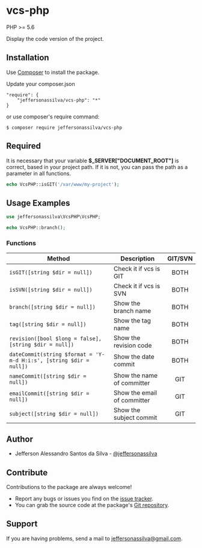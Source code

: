 vcs-php
================

PHP >= 5.6

Display the code version of the project.

Installation
------------

Use [Composer] to install the package.

Update your composer.json

```
"require": {
    "jeffersonassilva/vcs-php": "*"
}
```

or use composer's require command:

```
$ composer require jeffersonassilva/vcs-php
```

Required
-------

It is necessary that your variable **$_SERVER["DOCUMENT_ROOT"]** is correct, based in your project path. If it is not, you can pass the path as a parameter in all functions.

```php
echo VcsPHP::isGIT('/var/www/my-project');
```

Usage Examples
-------

```php
use jeffersonassilva\VcsPHP\VcsPHP;

echo VcsPHP::branch();
```

### Functions

Method                                                             | Description                 | GIT/SVN
------------------------------------------------------------------ | --------------------------- | :-------:
`isGIT([string $dir = null])`                                      | Check it if vcs is GIT      | BOTH
`isSVN([string $dir = null])`                                      | Check it if vcs is SVN      | BOTH
`branch([string $dir = null])`                                     | Show the branch name        | BOTH
`tag([string $dir = null])`                                        | Show the tag name           | BOTH
`revision([bool $long = false], [string $dir = null])`             | Show the revision code      | BOTH
`dateCommit(string $format = 'Y-m-d H:i:s', [string $dir = null])` | Show the date commit        | BOTH
`nameCommit([string $dir = null])`                                 | Show the name of committer  | GIT
`emailCommit([string $dir = null])`                                | Show the email of committer | GIT
`subject([string $dir = null])`                                    | Show the subject commit     | GIT

Author
-------

* Jefferson Alessandro Santos da Silva - [@jeffersonassilva]

Contribute
----------

Contributions to the package are always welcome!

* Report any bugs or issues you find on the [issue tracker].
* You can grab the source code at the package's [Git repository].

Support
-------

If you are having problems, send a mail to jeffersonassilva@gmail.com.


[Composer]: https://getcomposer.org
[issue tracker]: https://github.com/jeffersonassilva/vcs-php/issues
[Git repository]: https://github.com/jeffersonassilva/vcs-php
[@jeffersonassilva]: https://instagram.com/jeffersonassilva/